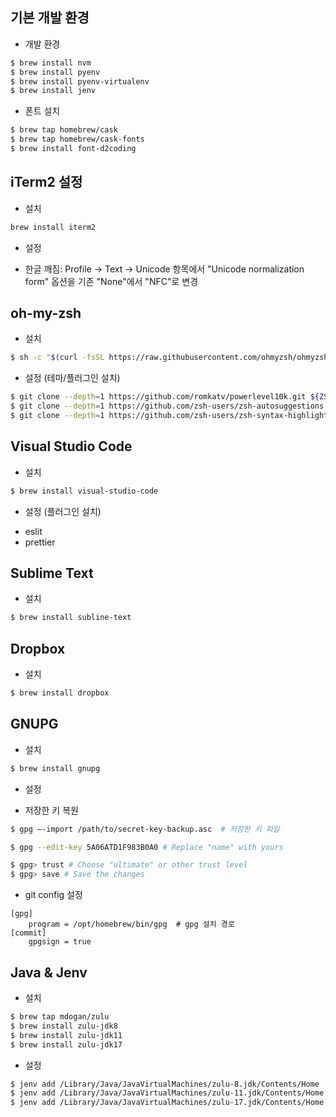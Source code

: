 ## 기본 개발 환경

* 개발 환경
```bash
$ brew install nvm
$ brew install pyenv
$ brew install pyenv-virtualenv
$ brew install jenv
```

* 폰트 설치
```bash
$ brew tap homebrew/cask
$ brew tap homebrew/cask-fonts
$ brew install font-d2coding
```


## iTerm2 설정

* 설치
```bash
brew install iterm2
```

* 설정
- 한글 깨짐: Profile -> Text -> Unicode 항목에서 "Unicode normalization form" 옵션을 기존 "None"에서 "NFC"로 변경



## oh-my-zsh

* 설치
```bash
$ sh -c "$(curl -fsSL https://raw.githubusercontent.com/ohmyzsh/ohmyzsh/master/tools/install.sh)"
```

* 설정 (테마/플러그인 설치)
```bash
$ git clone --depth=1 https://github.com/romkatv/powerlevel10k.git ${ZSH_CUSTOM:-$HOME/.oh-my-zsh/custom}/themes/powerlevel10k
$ git clone --depth=1 https://github.com/zsh-users/zsh-autosuggestions ${ZSH_CUSTOM:-$HOME/.oh-my-zsh/custom}/plugins/zsh-autosuggestions 
$ git clone --depth=1 https://github.com/zsh-users/zsh-syntax-highlighting.git ${ZSH_CUSTOM:-$HOME/.oh-my-zsh/custom}/plugins/zsh-syntax-highlighting 
```


## Visual Studio Code

* 설치
```bash
$ brew install visual-studio-code
```

* 설정 (플러그인 설치)
- eslit
- prettier


## Sublime Text

* 설치
```bash
$ brew install subline-text
```

## Dropbox

* 설치
```bash
$ brew install dropbox
```


## GNUPG

* 설치
```bash
$ brew install gnupg
```

* 설정

- 저장한 키 복원 
```bash
$ gpg —-import /path/to/secret-key-backup.asc  # 저장한 키 파일 

$ gpg --edit-key 5A06ATD1F983B0A0 # Replace "name" with yours

$ gpg> trust # Choose "ultimate" or other trust level
$ gpg> save # Save the changes
```

- git config 설정
```
[gpg]
	program = /opt/homebrew/bin/gpg  # gpg 설치 경로
[commit]
	gpgsign = true
```


## Java & Jenv

* 설치
```bash
$ brew tap mdogan/zulu
$ brew install zulu-jdk8
$ brew install zulu-jdk11
$ brew install zulu-jdk17
```

* 설정
```bash
$ jenv add /Library/Java/JavaVirtualMachines/zulu-8.jdk/Contents/Home
$ jenv add /Library/Java/JavaVirtualMachines/zulu-11.jdk/Contents/Home
$ jenv add /Library/Java/JavaVirtualMachines/zulu-17.jdk/Contents/Home
```
